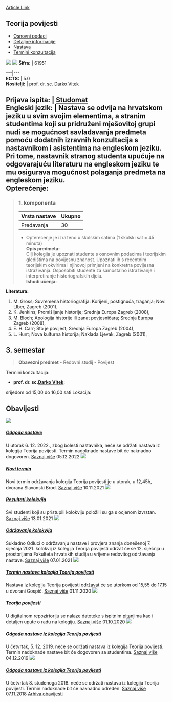 [Article Link](https://www.fhs.hr/predmet/teopov)

## Teorija povijesti
  * [Osnovni podaci](https://www.fhs.hr/predmet/teopov#v1id-523884_963908_1_0 "Osnovni podaci")
  * [Detaljne informacije](https://www.fhs.hr/predmet/teopov#v1id-523884_963908_1_1 "Detaljne informacije")
  * [Nastava](https://www.fhs.hr/predmet/teopov#v1id-523884_963908_1_2 "Nastava")
  * [Termini konzultacija](https://www.fhs.hr/predmet/teopov#v1id-523884_963908_1_3 "Termini konzultacija")


[![](https://www.fhs.hr/img/flags/gif/hr.gif)](https://www.fhs.hr/predmet/teopov) [![](https://www.fhs.hr/img/flags/gif/gb.gif)](https://www.fhs.hr/en/course/toh)
**Šifra:** |  61951  
  
---|---  
**ECTS:** |  5.0   
**Nositelji:** |  prof. dr. sc. [Darko Vitek](https://www.fhs.hr/djelatnik/darko.vitek)   
  
**Prijava ispita:** |  [Studomat](http://www.isvu.hr/studomat)  
**Engleski jezik:** |  Nastava se odvija na hrvatskom jeziku u svim svojim elementima, a stranim studentima koji su pridruženi mješovitoj grupi nudi se mogućnost savladavanja predmeta pomoću dodatnih izravnih konzultacija s nastavnikom i asistentima na engleskom jeziku. Pri tome, nastavnik stranog studenta upućuje na odgovarajuću literaturu na engleskom jeziku te mu osigurava mogućnost polaganja predmeta na engleskom jeziku.   
**Opterećenje:**  
---  
> ### 1. komponenta
> | Vrsta nastave | Ukupno  
> ---|---  
> Predavanja | 30  
> * Opterećenje je izraženo u školskim satima (1 školski sat = 45 minuta)   
**Opis predmeta:**  
> Cilj kolegija je upoznati studente s osnovnim podacima i teorijskim gledištima na povijesnu znanost. Upoznati ih s recentnim teorijskim okvirima i njihovoj primjeni na konkretna povijesna istraživanja. Osposobiti studente za samostalno istraživanje i interpretiranje historiografskih djela.  
**Ishodi učenja:**  

  
**Literatura:**  
  1. M. Gross; Suvremena historiografija: Korijeni, postignuća, traganja; Novi LIber, Zagreb (2001), 
  2. K. Jenkins; Promišljanje historije; Srednja Europa Zagreb (2008), 
  3. M. Bloch; Apologija historije ili zanat povjesničara; Srednja Europa Zagreb (2008), 
  4. E. H. Carr; Što je povijest; Srednja Europa Zagreb (2004), 
  5. L. Hunt; Nova kulturna historija; Naklada Ljevak, Zagreb (2001), 

  
**3. semestar**  
---  
> **Obavezni predmet** - Redovni studij - Povijest  
>   
Termini konzultacija: 
  * **prof. dr. sc.[Darko Vitek](https://www.fhs.hr/djelatnik/darko.vitek)**: 
  
srijedom od 15,00 do 16,00 sati
Lokacija: 


## Obavijesti
[ ![](https://www.fhs.hr/_pub/themes_static/hrstud2024/default/img/default_news.jpg) ](https://www.fhs.hr/predmet/teopov?@=21jk7#news_77818)
#####  [Odgoda nastave](https://www.fhs.hr/predmet/teopov?@=21jk7#news_77818)
U utorak 6. 12. 2022., zbog bolesti nastavnika, neće se održati nastava iz kolegija Teorija povijesti. Termin nadoknade nastave bit će naknadno dogovoren. 
[Saznaj više](https://www.fhs.hr/predmet/teopov?@=21jk7#news_77818)
05.12.2022
[ ![](https://www.fhs.hr/_pub/themes_static/hrstud2024/default/img/default_news.jpg) ](https://www.fhs.hr/predmet/teopov?@=21gmf#news_77818)
#####  [Novi termin](https://www.fhs.hr/predmet/teopov?@=21gmf#news_77818)
Novi termin održavanja kolegija Teorija povijesti je u utorak, u 12,45h, dvorana Slavonski Brod. 
[Saznaj više](https://www.fhs.hr/predmet/teopov?@=21gmf#news_77818)
10.11.2021
[ ![](https://www.fhs.hr/_pub/themes_static/hrstud2024/default/img/default_news.jpg) ](https://www.fhs.hr/predmet/teopov?@=21e3b#news_77818)
#####  [Rezultati kolokvija](https://www.fhs.hr/predmet/teopov?@=21e3b#news_77818)
Svi studenti koji su pristupili kolokviju položili su ga s ocjenom izvrstan. 
[Saznaj više](https://www.fhs.hr/predmet/teopov?@=21e3b#news_77818)
13.01.2021
[ ![](https://www.fhs.hr/_pub/themes_static/hrstud2024/default/img/default_news.jpg) ](https://www.fhs.hr/predmet/teopov?@=21dzx#news_77818)
#####  [Održavanje kolokvija](https://www.fhs.hr/predmet/teopov?@=21dzx#news_77818)
Sukladno Odluci o održavanju nastave i provjera znanja donešenoj 7. siječnja 2021. kolokvij iz kolegija Teorija povijesti održat će se 12. siječnja u prostorijama Fakulteta hrvatskih studija u vrijeme redovitog održavanja nastave. 
[Saznaj više](https://www.fhs.hr/predmet/teopov?@=21dzx#news_77818)
07.01.2021
[ ![](https://www.fhs.hr/_pub/themes_static/hrstud2024/default/img/default_news.jpg) ](https://www.fhs.hr/predmet/teopov?@=21d9f#news_77818)
#####  [Termin nastave kolegija Teorija povijesti](https://www.fhs.hr/predmet/teopov?@=21d9f#news_77818)
Nastava iz kolegija Teorija povijesti održavat će se utorkom od 15,55 do 17,15 u dvorani Gospić. 
[Saznaj više](https://www.fhs.hr/predmet/teopov?@=21d9f#news_77818)
01.11.2020
[ ![](https://www.fhs.hr/_pub/themes_static/hrstud2024/default/img/default_news.jpg) ](https://www.fhs.hr/predmet/teopov?@=21cto#news_77818)
#####  [Teorija povijesti](https://www.fhs.hr/predmet/teopov?@=21cto#news_77818)
U digitalnom repozirtoriju se nalaze datoteke s ispitnim pitanjima kao i detaljen upute o radu na kolegiju. 
[Saznaj više](https://www.fhs.hr/predmet/teopov?@=21cto#news_77818)
01.10.2020
[ ![](https://www.fhs.hr/_pub/themes_static/hrstud2024/default/img/default_news.jpg) ](https://www.fhs.hr/predmet/teopov?@=219j1#news_77818)
#####  [Odgoda nastave iz kolegija Teorija povijesti](https://www.fhs.hr/predmet/teopov?@=219j1#news_77818)
U četvrtak, 5. 12. 2019. neće se održati nastava iz kolegija Teorija povijesti. Termin nadoknade nastave bit će dogovoren sa studentima. 
[Saznaj više](https://www.fhs.hr/predmet/teopov?@=219j1#news_77818)
04.12.2019
[ ![](https://www.fhs.hr/_pub/themes_static/hrstud2024/default/img/default_news.jpg) ](https://www.fhs.hr/predmet/teopov?@=21676#news_77818)
#####  [Odgoda nastave iz kolegija Teorija povijesti](https://www.fhs.hr/predmet/teopov?@=21676#news_77818)
U četvrtak 8. studenoga 2018. neće se održati nastava iz kolegija Teorija povijesti. Termin nadoknade bit će naknadno određen. 
[Saznaj više](https://www.fhs.hr/predmet/teopov?@=21676#news_77818)
07.11.2018
[Arhiva obavijesti](https://www.fhs.hr/predmet/teopov?@=20p0l#news_77818 "Arhiva obavijesti")
